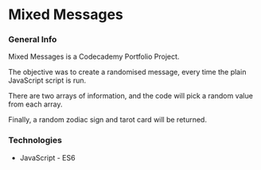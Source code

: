 # Mixed Messages

### General Info
<p>Mixed Messages is a Codecademy Portfolio Project.</p>
<p>The objective was to create a randomised message, every time the plain JavaScript script is run.</p>

<p>There are two arrays of information, and the code will pick a random value from each array.</p>
<p>Finally, a random zodiac sign and tarot card will be returned.</p>

### Technologies
* JavaScript - ES6
